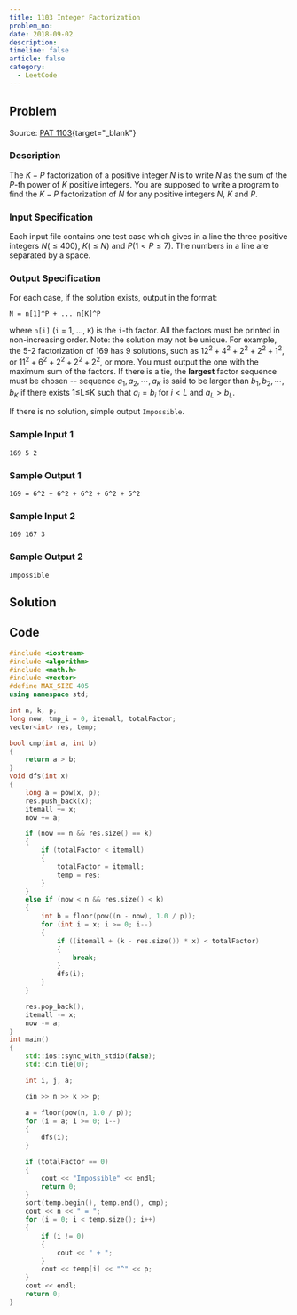 ```yaml
---
title: 1103 Integer Factorization
problem_no:
date: 2018-09-02
description: 
timeline: false
article: false
category:
  - LeetCode
---
```


<!--more-->

## Problem

Source: [PAT 1103](https://pintia.cn/problem-sets/994805342720868352/exam/problems/994805364711604224){target="_blank"}

### Description

The $K−P$ factorization of a positive integer $N$ is to write $N$ as the sum of the $P$-th power of $K$ positive integers. You are supposed to write a program to find the $K−P$ factorization of $N$ for any positive integers $N$, $K$ and $P$.

### Input Specification

Each input file contains one test case which gives in a line the three positive integers $N(≤400)$, $K(≤N)$ and $P(1<P≤7)$. The numbers in a line are separated by a space.

### Output Specification

For each case, if the solution exists, output in the format:

`N = n[1]^P + ... n[K]^P`

where `n[i]` (`i` = 1, ..., `K`) is the `i`-th factor. All the factors must be printed in non-increasing order.
Note: the solution may not be unique. For example, the 5-2 factorization of 169 has 9 solutions, such as $12^2+4^2+2^2+2^2+1^2$, or $11^2+6^2+2^2+2^2+2^2$, or more. You must output the one with the maximum sum of the factors. If there is a tie, the **largest** factor sequence must be chosen -- sequence ${a_1,a_2,⋯,a_K}$ is said to be larger than ${b_1,b_2,⋯,b_K}$ if there exists 1≤L≤K such that $a_i=b_i$ for $i<L$ and $a_L>b_L$.

If there is no solution, simple output `Impossible`.

### Sample Input 1

```text
169 5 2
```

### Sample Output 1

```text
169 = 6^2 + 6^2 + 6^2 + 6^2 + 5^2
```

### Sample Input 2

```text
169 167 3
```

### Sample Output 2

```text
Impossible
```

## Solution

## Code




```cpp
#include <iostream>
#include <algorithm>
#include <math.h>
#include <vector>
#define MAX_SIZE 405
using namespace std;

int n, k, p;
long now, tmp_i = 0, itemall, totalFactor;
vector<int> res, temp;

bool cmp(int a, int b)
{
    return a > b;
}
void dfs(int x)
{
    long a = pow(x, p);
    res.push_back(x);
    itemall += x;
    now += a;

    if (now == n && res.size() == k)
    {
        if (totalFactor < itemall)
        {
            totalFactor = itemall;
            temp = res;
        }
    }
    else if (now < n && res.size() < k)
    {
        int b = floor(pow((n - now), 1.0 / p));
        for (int i = x; i >= 0; i--)
        {
            if ((itemall + (k - res.size()) * x) < totalFactor)
            {
                break;
            }
            dfs(i);
        }
    }

    res.pop_back();
    itemall -= x;
    now -= a;
}
int main()
{
    std::ios::sync_with_stdio(false);
    std::cin.tie(0);

    int i, j, a;

    cin >> n >> k >> p;

    a = floor(pow(n, 1.0 / p));
    for (i = a; i >= 0; i--)
    {
        dfs(i);
    }

    if (totalFactor == 0)
    {
        cout << "Impossible" << endl;
        return 0;
    }
    sort(temp.begin(), temp.end(), cmp);
    cout << n << " = ";
    for (i = 0; i < temp.size(); i++)
    {
        if (i != 0)
        {
            cout << " + ";
        }
        cout << temp[i] << "^" << p;
    }
    cout << endl;
    return 0;
}
```
